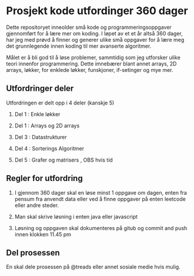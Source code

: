 
# Prosjekt kode utfordinger 360 dager

Dette repositoryet inneolder små kode og programmeringsoppgaver gjennomført for å lære mer om koding.
I løpet av et et år altså 360 dager, har jeg med prøvd å finner og generer ulike små oppgaver for å lære meg det grunnlegende innen koding til mer avanserte algoritmer. 

Målet er å bli god til å løse problemer, sammtidig som jeg utforsker ulike teori innenfor programmering. Dette imnebærer blant annet arrays, 2D arrays, løkker, for enklede løkker, funskjoner, if-setinger og mye mer. 


## Utfordringer deler

Utfordringen er delt opp i 4 deler (kanskje 5)

1. Del 1 : Enkle løkker 

2. Del 1 : Arrays og 2D arrays

3. Del 3 : Datastrukturer

4. Del 4 : Sorterings Algoritmer

5. Del 5 : Grafer og matrisers , OBS hvis tid


## Regler for utfordring

1. I gjennom 360 dager skal en løse minst 1 oppgave om dagen, enten fra pensum fra anvendt data eller ved å finne oppgaver på enten leetcode eller andre steder. 

2. Man skal skrive løsning i enten java eller javascript

3. Løsning og oppgaven skal dokumenteres på gitub og commit and push innen klokken 11.45 pm


## Del prosessen 

En skal dele prosessen på @treads eller annet sosiale medie hvis mulig.




